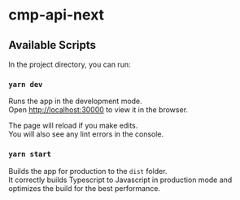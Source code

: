 # cmp-api-next

## Available Scripts

In the project directory, you can run:

### `yarn dev`

Runs the app in the development mode.<br />
Open [http://localhost:30000](http://localhost:30000) to view it in the browser.

The page will reload if you make edits.<br />
You will also see any lint errors in the console.

### `yarn start`

Builds the app for production to the `dist` folder.<br />
It correctly builds Typescript to Javascript in production mode and optimizes the build for the best performance.

